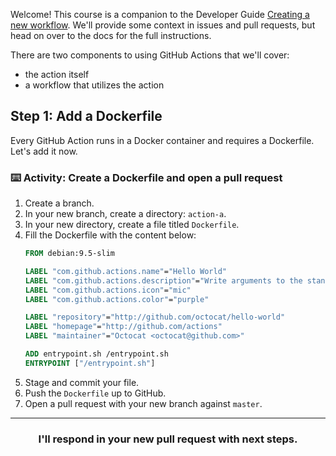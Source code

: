 Welcome! This course is a companion to the Developer Guide [Creating a new workflow](https://developer.github.com/actions/creating-workflows/creating-a-new-workflow/). We'll provide some context in issues and pull requests, but head on over to the docs for the full instructions.

There are two components to using GitHub Actions that we'll cover:
- the action itself
- a workflow that utilizes the action

## Step 1: Add a Dockerfile

Every GitHub Action runs in a Docker container and requires a Dockerfile. Let's add it now. 

### :keyboard: Activity: Create a Dockerfile and open a pull request

1. Create a branch.
1. In your new branch, create a directory: `action-a`.
1. In your new directory, create a file titled `Dockerfile`.
1. Fill the Dockerfile with the content below:
    ```Dockerfile
    FROM debian:9.5-slim

    LABEL "com.github.actions.name"="Hello World"
    LABEL "com.github.actions.description"="Write arguments to the standard output"
    LABEL "com.github.actions.icon"="mic"
    LABEL "com.github.actions.color"="purple"

    LABEL "repository"="http://github.com/octocat/hello-world"
    LABEL "homepage"="http://github.com/actions"
    LABEL "maintainer"="Octocat <octocat@github.com>"

    ADD entrypoint.sh /entrypoint.sh
    ENTRYPOINT ["/entrypoint.sh"]
    ```
1. Stage and commit your file.
1. Push the `Dockerfile` up to GitHub.
1. Open a pull request with your new branch against `master`.

<hr>
<h3 align="center">I'll respond in your new pull request with next steps.</h3>
